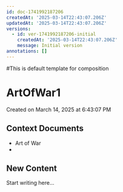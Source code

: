 ```yaml
---
id: doc-1741992187206
createdAt: '2025-03-14T22:43:07.206Z'
updatedAt: '2025-03-14T22:43:07.206Z'
versions:
  - id: ver-1741992187206-initial
    createdAt: '2025-03-14T22:43:07.206Z'
    message: Initial version
annotations: []
---
```



#This is default template for composition

# ArtOfWar1

Created on March 14, 2025 at 6:43:07 PM

## Context Documents

- Art of War
- 


## New Content

Start writing here...
